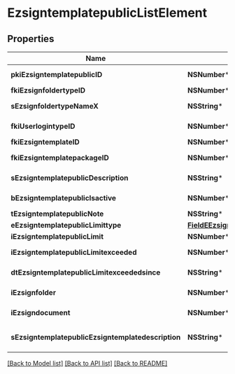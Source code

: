 # EzsigntemplatepublicListElement

## Properties
Name | Type | Description | Notes
------------ | ------------- | ------------- | -------------
**pkiEzsigntemplatepublicID** | **NSNumber*** | The unique ID of the Ezsigntemplatepublic | 
**fkiEzsignfoldertypeID** | **NSNumber*** | The unique ID of the Ezsignfoldertype. | 
**sEzsignfoldertypeNameX** | **NSString*** | The name of the Ezsignfoldertype in the language of the requester | 
**fkiUserlogintypeID** | **NSNumber*** | The unique ID of the Userlogintype  Valid values:  |Value|Description|Detail| |-|-|-| |1|**Email Only**|The Ezsignsigner will receive a secure link by email| |2|**Email and phone or SMS**|The Ezsignsigner will receive a secure link by email and will need to authenticate using SMS or Phone call. **Additional fee applies**| |3|**Email and secret question**|The Ezsignsigner will receive a secure link by email and will need to authenticate using a predefined question and answer| |4|**In person only**|The Ezsignsigner will only be able to sign \&quot;In-Person\&quot; and there won&#39;t be any authentication. No email will be sent for invitation to sign. Make sure you evaluate the risk of signature denial and at minimum, we recommend you use a handwritten signature type| |5|**In person with phone or SMS**|The Ezsignsigner will only be able to sign \&quot;In-Person\&quot; and will need to authenticate using SMS or Phone call. No email will be sent for invitation to sign. **Additional fee applies**| |6|**Embedded**|The Ezsignsigner will only be able to sign in the embedded solution. No email will be sent for invitation to sign. **Additional fee applies**|   |7|**Embedded with phone or SMS**|The Ezsignsigner will only be able to sign in the embedded solution and will need to authenticate using SMS or Phone call. No email will be sent for invitation to sign. **Additional fee applies**|   |8|**No validation**|The Ezsignsigner will not receive an email and won&#39;t have to validate his connection using 2 factor. **Additional fee applies**|      |9|**Sms only**|The Ezsignsigner will not receive an email but will will need to authenticate using SMS. **Additional fee applies**|      | 
**fkiEzsigntemplateID** | **NSNumber*** | The unique ID of the Ezsigntemplate | [optional] 
**fkiEzsigntemplatepackageID** | **NSNumber*** | The unique ID of the Ezsigntemplatepackage | [optional] 
**sEzsigntemplatepublicDescription** | **NSString*** | The description of the Ezsigntemplatepublic | 
**bEzsigntemplatepublicIsactive** | **NSNumber*** | Whether the ezsigntemplatepublic is active or not | 
**tEzsigntemplatepublicNote** | **NSString*** | The note of the Ezsigntemplatepublic | 
**eEzsigntemplatepublicLimittype** | [**FieldEEzsigntemplatepublicLimittype***](FieldEEzsigntemplatepublicLimittype.md) |  | 
**iEzsigntemplatepublicLimit** | **NSNumber*** | The limit of the Ezsigntemplatepublic | 
**iEzsigntemplatepublicLimitexceeded** | **NSNumber*** | The limitexceeded of the Ezsigntemplatepublic | 
**dtEzsigntemplatepublicLimitexceededsince** | **NSString*** | The limitexceededsince of the Ezsigntemplatepublic | 
**iEzsignfolder** | **NSNumber*** | The total number of Ezsignfolders using the Ezsigntemplatepublic | 
**iEzsigndocument** | **NSNumber*** | The total number of Ezsigndocuments using the Ezsigntemplatepublic | 
**sEzsigntemplatepublicEzsigntemplatedescription** | **NSString*** | The Ezsigntemplate/Ezsigntemplatepackage description | 

[[Back to Model list]](../README.md#documentation-for-models) [[Back to API list]](../README.md#documentation-for-api-endpoints) [[Back to README]](../README.md)



